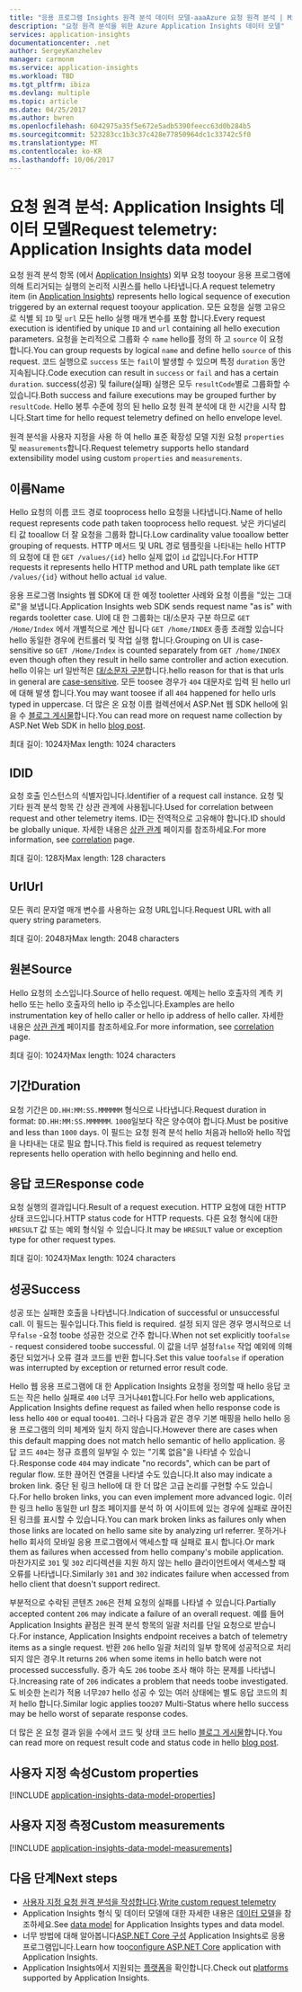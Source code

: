 ```yaml
---
title: "응용 프로그램 Insights 원격 분석 데이터 모델-aaaAzure 요청 원격 분석 | Microsoft Docs"
description: "요청 원격 분석을 위한 Azure Application Insights 데이터 모델"
services: application-insights
documentationcenter: .net
author: SergeyKanzhelev
manager: carmonm
ms.service: application-insights
ms.workload: TBD
ms.tgt_pltfrm: ibiza
ms.devlang: multiple
ms.topic: article
ms.date: 04/25/2017
ms.author: bwren
ms.openlocfilehash: 6042975a35f5e672e5adb5390feecc63d0b284b5
ms.sourcegitcommit: 523283cc1b3c37c428e77850964dc1c33742c5f0
ms.translationtype: MT
ms.contentlocale: ko-KR
ms.lasthandoff: 10/06/2017
---
```

# <a name="request-telemetry-application-insights-data-model"></a><span data-ttu-id="c3cfe-103">요청 원격 분석: Application Insights 데이터 모델</span><span class="sxs-lookup"><span data-stu-id="c3cfe-103">Request telemetry: Application Insights data model</span></span>

<span data-ttu-id="c3cfe-104">요청 원격 분석 항목 (에서 [Application Insights](app-insights-overview.md)) 외부 요청 tooyour 응용 프로그램에 의해 트리거되는 실행의 논리적 시퀀스를 hello 나타냅니다.</span><span class="sxs-lookup"><span data-stu-id="c3cfe-104">A request telemetry item (in [Application Insights](app-insights-overview.md)) represents hello logical sequence of execution triggered by an external request tooyour application.</span></span> <span data-ttu-id="c3cfe-105">모든 요청을 실행 고유으로 식별 되 `ID` 및 `url` 모든 hello 실행 매개 변수를 포함 합니다.</span><span class="sxs-lookup"><span data-stu-id="c3cfe-105">Every request execution is identified by unique `ID` and `url` containing all hello execution parameters.</span></span> <span data-ttu-id="c3cfe-106">요청을 논리적으로 그룹화 수 `name` hello를 정의 하 고 `source` 이 요청 합니다.</span><span class="sxs-lookup"><span data-stu-id="c3cfe-106">You can group requests by logical `name` and define hello `source` of this request.</span></span> <span data-ttu-id="c3cfe-107">코드 실행으로 `success` 또는 `fail`이 발생할 수 있으며 특정 `duration` 동안 지속됩니다.</span><span class="sxs-lookup"><span data-stu-id="c3cfe-107">Code execution can result in `success` or `fail` and has a certain `duration`.</span></span> <span data-ttu-id="c3cfe-108">success(성공) 및 failure(실패) 실행은 모두 `resultCode`별로 그룹화할 수 있습니다.</span><span class="sxs-lookup"><span data-stu-id="c3cfe-108">Both success and failure executions may be grouped further by `resultCode`.</span></span> <span data-ttu-id="c3cfe-109">Hello 봉투 수준에 정의 된 hello 요청 원격 분석에 대 한 시간을 시작 합니다.</span><span class="sxs-lookup"><span data-stu-id="c3cfe-109">Start time for hello request telemetry defined on hello envelope level.</span></span>

<span data-ttu-id="c3cfe-110">원격 분석을 사용자 지정을 사용 하 여 hello 표준 확장성 모델 지원 요청 `properties` 및 `measurements`합니다.</span><span class="sxs-lookup"><span data-stu-id="c3cfe-110">Request telemetry supports hello standard extensibility model using custom `properties` and `measurements`.</span></span>

## <a name="name"></a><span data-ttu-id="c3cfe-111">이름</span><span class="sxs-lookup"><span data-stu-id="c3cfe-111">Name</span></span>

<span data-ttu-id="c3cfe-112">Hello 요청의 이름 코드 경로 tooprocess hello 요청을 나타냅니다.</span><span class="sxs-lookup"><span data-stu-id="c3cfe-112">Name of hello request represents code path taken tooprocess hello request.</span></span> <span data-ttu-id="c3cfe-113">낮은 카디널리티 값 tooallow 더 잘 요청을 그룹화 합니다.</span><span class="sxs-lookup"><span data-stu-id="c3cfe-113">Low cardinality value tooallow better grouping of requests.</span></span> <span data-ttu-id="c3cfe-114">HTTP 메서드 및 URL 경로 템플릿을 나타내는 hello HTTP의 요청에 대 한 `GET /values/{id}` hello 실제 없이 `id` 값입니다.</span><span class="sxs-lookup"><span data-stu-id="c3cfe-114">For HTTP requests it represents hello HTTP method and URL path template like `GET /values/{id}` without hello actual `id` value.</span></span>

<span data-ttu-id="c3cfe-115">응용 프로그램 Insights 웹 SDK에 대 한 예정 tooletter 사례와 요청 이름을 "있는 그대로"을 보냅니다.</span><span class="sxs-lookup"><span data-stu-id="c3cfe-115">Application Insights web SDK sends request name "as is" with regards tooletter case.</span></span> <span data-ttu-id="c3cfe-116">UI에 대 한 그룹화는 대/소문자 구분 하므로 `GET /Home/Index` 에서 개별적으로 계산 됩니다 `GET /home/INDEX` 종종 초래할 있습니다 hello 동일한 경우에 컨트롤러 및 작업 실행 합니다.</span><span class="sxs-lookup"><span data-stu-id="c3cfe-116">Grouping on UI is case-sensitive so `GET /Home/Index` is counted separately from `GET /home/INDEX` even though often they result in hello same controller and action execution.</span></span> <span data-ttu-id="c3cfe-117">hello 이유는 url 일반적은 [대/소문자 구분](http://www.w3.org/TR/WD-html40-970708/htmlweb.html)합니다.</span><span class="sxs-lookup"><span data-stu-id="c3cfe-117">hello reason for that is that urls in general are [case-sensitive](http://www.w3.org/TR/WD-html40-970708/htmlweb.html).</span></span> <span data-ttu-id="c3cfe-118">모든 toosee 경우가 `404` 대문자로 입력 된 hello url에 대해 발생 합니다.</span><span class="sxs-lookup"><span data-stu-id="c3cfe-118">You may want toosee if all `404` happened for hello urls typed in uppercase.</span></span> <span data-ttu-id="c3cfe-119">더 많은 온 요청 이름 컬렉션에서 ASP.Net 웹 SDK hello에 읽을 수 [블로그 게시물](http://apmtips.com/blog/2015/02/23/request-name-and-url/)합니다.</span><span class="sxs-lookup"><span data-stu-id="c3cfe-119">You can read more on request name collection by ASP.Net Web SDK in hello [blog post](http://apmtips.com/blog/2015/02/23/request-name-and-url/).</span></span>

<span data-ttu-id="c3cfe-120">최대 길이: 1024자</span><span class="sxs-lookup"><span data-stu-id="c3cfe-120">Max length: 1024 characters</span></span>

## <a name="id"></a><span data-ttu-id="c3cfe-121">ID</span><span class="sxs-lookup"><span data-stu-id="c3cfe-121">ID</span></span>

<span data-ttu-id="c3cfe-122">요청 호출 인스턴스의 식별자입니다.</span><span class="sxs-lookup"><span data-stu-id="c3cfe-122">Identifier of a request call instance.</span></span> <span data-ttu-id="c3cfe-123">요청 및 기타 원격 분석 항목 간 상관 관계에 사용됩니다.</span><span class="sxs-lookup"><span data-stu-id="c3cfe-123">Used for correlation between request and other telemetry items.</span></span> <span data-ttu-id="c3cfe-124">ID는 전역적으로 고유해야 합니다.</span><span class="sxs-lookup"><span data-stu-id="c3cfe-124">ID should be globally unique.</span></span> <span data-ttu-id="c3cfe-125">자세한 내용은 [상관 관계](application-insights-correlation.md) 페이지를 참조하세요.</span><span class="sxs-lookup"><span data-stu-id="c3cfe-125">For more information, see [correlation](application-insights-correlation.md) page.</span></span>

<span data-ttu-id="c3cfe-126">최대 길이: 128자</span><span class="sxs-lookup"><span data-stu-id="c3cfe-126">Max length: 128 characters</span></span>

## <a name="url"></a><span data-ttu-id="c3cfe-127">Url</span><span class="sxs-lookup"><span data-stu-id="c3cfe-127">Url</span></span>

<span data-ttu-id="c3cfe-128">모든 쿼리 문자열 매개 변수를 사용하는 요청 URL입니다.</span><span class="sxs-lookup"><span data-stu-id="c3cfe-128">Request URL with all query string parameters.</span></span>

<span data-ttu-id="c3cfe-129">최대 길이: 2048자</span><span class="sxs-lookup"><span data-stu-id="c3cfe-129">Max length: 2048 characters</span></span>

## <a name="source"></a><span data-ttu-id="c3cfe-130">원본</span><span class="sxs-lookup"><span data-stu-id="c3cfe-130">Source</span></span>

<span data-ttu-id="c3cfe-131">Hello 요청의 소스입니다.</span><span class="sxs-lookup"><span data-stu-id="c3cfe-131">Source of hello request.</span></span> <span data-ttu-id="c3cfe-132">예제는 hello 호출자의 계측 키 hello 또는 hello 호출자의 hello ip 주소입니다.</span><span class="sxs-lookup"><span data-stu-id="c3cfe-132">Examples are hello instrumentation key of hello caller or hello ip address of hello caller.</span></span> <span data-ttu-id="c3cfe-133">자세한 내용은 [상관 관계](application-insights-correlation.md) 페이지를 참조하세요.</span><span class="sxs-lookup"><span data-stu-id="c3cfe-133">For more information, see [correlation](application-insights-correlation.md) page.</span></span>

<span data-ttu-id="c3cfe-134">최대 길이: 1024자</span><span class="sxs-lookup"><span data-stu-id="c3cfe-134">Max length: 1024 characters</span></span>

## <a name="duration"></a><span data-ttu-id="c3cfe-135">기간</span><span class="sxs-lookup"><span data-stu-id="c3cfe-135">Duration</span></span>

<span data-ttu-id="c3cfe-136">요청 기간은 `DD.HH:MM:SS.MMMMMM` 형식으로 나타냅니다.</span><span class="sxs-lookup"><span data-stu-id="c3cfe-136">Request duration in format: `DD.HH:MM:SS.MMMMMM`.</span></span> <span data-ttu-id="c3cfe-137">`1000`일보다 작은 양수여야 합니다.</span><span class="sxs-lookup"><span data-stu-id="c3cfe-137">Must be positive and less than `1000` days.</span></span> <span data-ttu-id="c3cfe-138">이 필드는 요청 원격 분석 hello 처음과 hello와 hello 작업을 나타내는 대로 필요 합니다.</span><span class="sxs-lookup"><span data-stu-id="c3cfe-138">This field is required as request telemetry represents hello operation with hello beginning and hello end.</span></span>

## <a name="response-code"></a><span data-ttu-id="c3cfe-139">응답 코드</span><span class="sxs-lookup"><span data-stu-id="c3cfe-139">Response code</span></span>

<span data-ttu-id="c3cfe-140">요청 실행의 결과입니다.</span><span class="sxs-lookup"><span data-stu-id="c3cfe-140">Result of a request execution.</span></span> <span data-ttu-id="c3cfe-141">HTTP 요청에 대한 HTTP 상태 코드입니다.</span><span class="sxs-lookup"><span data-stu-id="c3cfe-141">HTTP status code for HTTP requests.</span></span> <span data-ttu-id="c3cfe-142">다른 요청 형식에 대한 `HRESULT` 값 또는 예외 형식일 수 있습니다.</span><span class="sxs-lookup"><span data-stu-id="c3cfe-142">It may be `HRESULT` value or exception type for other request types.</span></span>

<span data-ttu-id="c3cfe-143">최대 길이: 1024자</span><span class="sxs-lookup"><span data-stu-id="c3cfe-143">Max length: 1024 characters</span></span>

## <a name="success"></a><span data-ttu-id="c3cfe-144">성공</span><span class="sxs-lookup"><span data-stu-id="c3cfe-144">Success</span></span>

<span data-ttu-id="c3cfe-145">성공 또는 실패한 호출을 나타냅니다.</span><span class="sxs-lookup"><span data-stu-id="c3cfe-145">Indication of successful or unsuccessful call.</span></span> <span data-ttu-id="c3cfe-146">이 필드는 필수입니다.</span><span class="sxs-lookup"><span data-stu-id="c3cfe-146">This field is required.</span></span> <span data-ttu-id="c3cfe-147">설정 되지 않은 경우 명시적으로 너무`false` -요청 toobe 성공한 것으로 간주 합니다.</span><span class="sxs-lookup"><span data-stu-id="c3cfe-147">When not set explicitly too`false` - request considered toobe successful.</span></span> <span data-ttu-id="c3cfe-148">이 값을 너무 설정`false` 작업 예외에 의해 중단 되었거나 오류 결과 코드를 반환 합니다.</span><span class="sxs-lookup"><span data-stu-id="c3cfe-148">Set this value too`false` if operation was interrupted by exception or returned error result code.</span></span>

<span data-ttu-id="c3cfe-149">Hello 웹 응용 프로그램에 대 한 Application Insights 요청을 정의할 때 hello 응답 코드는 작은 hello 실패로 `400` 너무 크거나`401`합니다.</span><span class="sxs-lookup"><span data-stu-id="c3cfe-149">For hello web applications, Application Insights define request as failed when hello response code is less hello `400` or equal too`401`.</span></span> <span data-ttu-id="c3cfe-150">그러나 다음과 같은 경우 기본 매핑을 hello hello 응용 프로그램의 의미 체계와 일치 하지 않습니다.</span><span class="sxs-lookup"><span data-stu-id="c3cfe-150">However there are cases when this default mapping does not match hello semantic of hello application.</span></span> <span data-ttu-id="c3cfe-151">응답 코드 `404`는 정규 흐름의 일부일 수 있는 "기록 없음"을 나타낼 수 있습니다.</span><span class="sxs-lookup"><span data-stu-id="c3cfe-151">Response code `404` may indicate "no records", which can be part of regular flow.</span></span> <span data-ttu-id="c3cfe-152">또한 끊어진 연결을 나타낼 수도 있습니다.</span><span class="sxs-lookup"><span data-stu-id="c3cfe-152">It also may indicate a broken link.</span></span> <span data-ttu-id="c3cfe-153">중단 된 링크 hello에 대 한 더 많은 고급 논리를 구현할 수도 있습니다.</span><span class="sxs-lookup"><span data-stu-id="c3cfe-153">For hello broken links, you can even implement more advanced logic.</span></span> <span data-ttu-id="c3cfe-154">이러한 링크 hello 동일한 url 참조 페이지를 분석 하 여 사이트에 있는 경우에 실패로 끊어진된 링크를 표시할 수 있습니다.</span><span class="sxs-lookup"><span data-stu-id="c3cfe-154">You can mark broken links as failures only when those links are located on hello same site by analyzing url referrer.</span></span> <span data-ttu-id="c3cfe-155">못하거나 hello 회사의 모바일 응용 프로그램에서 액세스할 때 실패로 표시 합니다.</span><span class="sxs-lookup"><span data-stu-id="c3cfe-155">Or mark them as failures when accessed from hello company's mobile application.</span></span> <span data-ttu-id="c3cfe-156">마찬가지로 `301` 및 `302` 리디렉션을 지원 하지 않는 hello 클라이언트에서 액세스할 때 오류를 나타냅니다.</span><span class="sxs-lookup"><span data-stu-id="c3cfe-156">Similarly `301` and `302` indicates failure when accessed from hello client that doesn't support redirect.</span></span>

<span data-ttu-id="c3cfe-157">부분적으로 수락된 콘텐츠 `206`은 전체 요청의 실패를 나타낼 수 있습니다.</span><span class="sxs-lookup"><span data-stu-id="c3cfe-157">Partially accepted content `206` may indicate a failure of an overall request.</span></span> <span data-ttu-id="c3cfe-158">예를 들어 Application Insights 끝점은 원격 분석 항목의 일괄 처리를 단일 요청으로 받습니다.</span><span class="sxs-lookup"><span data-stu-id="c3cfe-158">For instance, Application Insights endpoint receives a batch of telemetry items as a single request.</span></span> <span data-ttu-id="c3cfe-159">반환 `206` hello 일괄 처리의 일부 항목에 성공적으로 처리 되지 않은 경우.</span><span class="sxs-lookup"><span data-stu-id="c3cfe-159">It returns `206` when some items in hello batch were not processed successfully.</span></span> <span data-ttu-id="c3cfe-160">증가 속도 `206` toobe 조사 해야 하는 문제를 나타냅니다.</span><span class="sxs-lookup"><span data-stu-id="c3cfe-160">Increasing rate of `206` indicates a problem that needs toobe investigated.</span></span> <span data-ttu-id="c3cfe-161">도 비슷한 논리가 적용 너무`207` hello 성공 수 있는 여러 상태에는 별도 응답 코드의 최저 hello 합니다.</span><span class="sxs-lookup"><span data-stu-id="c3cfe-161">Similar logic applies too`207` Multi-Status where hello success may be hello worst of separate response codes.</span></span>

<span data-ttu-id="c3cfe-162">더 많은 온 요청 결과 읽을 수에서 코드 및 상태 코드 hello [블로그 게시물](http://apmtips.com/blog/2016/12/03/request-success-and-response-code/)합니다.</span><span class="sxs-lookup"><span data-stu-id="c3cfe-162">You can read more on request result code and status code in hello [blog post](http://apmtips.com/blog/2016/12/03/request-success-and-response-code/).</span></span>

## <a name="custom-properties"></a><span data-ttu-id="c3cfe-163">사용자 지정 속성</span><span class="sxs-lookup"><span data-stu-id="c3cfe-163">Custom properties</span></span>

[!INCLUDE [application-insights-data-model-properties](../../includes/application-insights-data-model-properties.md)]

## <a name="custom-measurements"></a><span data-ttu-id="c3cfe-164">사용자 지정 측정</span><span class="sxs-lookup"><span data-stu-id="c3cfe-164">Custom measurements</span></span>

[!INCLUDE [application-insights-data-model-measurements](../../includes/application-insights-data-model-measurements.md)]

## <a name="next-steps"></a><span data-ttu-id="c3cfe-165">다음 단계</span><span class="sxs-lookup"><span data-stu-id="c3cfe-165">Next steps</span></span>

- <span data-ttu-id="c3cfe-166">[사용자 지정 요청 원격 분석을 작성합니다](app-insights-api-custom-events-metrics.md#trackrequest).</span><span class="sxs-lookup"><span data-stu-id="c3cfe-166">[Write custom request telemetry](app-insights-api-custom-events-metrics.md#trackrequest)</span></span>
- <span data-ttu-id="c3cfe-167">Application Insights 형식 및 데이터 모델에 대한 자세한 내용은 [데이터 모델](application-insights-data-model.md)을 참조하세요.</span><span class="sxs-lookup"><span data-stu-id="c3cfe-167">See [data model](application-insights-data-model.md) for Application Insights types and data model.</span></span>
- <span data-ttu-id="c3cfe-168">너무 방법에 대해 알아봅니다[ASP.NET Core 구성](app-insights-asp-net.md) Application Insights로 응용 프로그램입니다.</span><span class="sxs-lookup"><span data-stu-id="c3cfe-168">Learn how too[configure ASP.NET Core](app-insights-asp-net.md) application with Application Insights.</span></span>
- <span data-ttu-id="c3cfe-169">Application Insights에서 지원되는 [플랫폼](app-insights-platforms.md)을 확인합니다.</span><span class="sxs-lookup"><span data-stu-id="c3cfe-169">Check out [platforms](app-insights-platforms.md) supported by Application Insights.</span></span>
